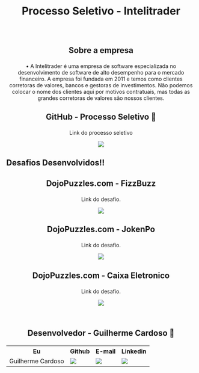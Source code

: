 # <p align="center"> Processo Seletivo - Intelitrader </p>
&nbsp;

## <p align="center">Sobre a empresa </p>
<p align="center">•	A Intelitrader é uma empresa de software especializada no desenvolvimento de software de alto desempenho para o mercado financeiro. A empresa foi fundada em 2011 e temos como clientes corretoras de valores, bancos e gestoras de investimentos. Não podemos colocar o nome dos clientes aqui por motivos contratuais, mas todas as grandes corretoras de valores são nossos clientes.</p>


## <p align="center">GitHub - Processo Seletivo 📝</p>
<p align="center">Link do processo seletivo</p>
<p align="center"><a href="https://github.com/Cardoso-Diniz/quero-ser"> <img src="https://img.shields.io/badge/Notion-000000?style=for-the-badge&logo=notion&logoColor=white" /> </a></p>

## Desafios Desenvolvidos!!
## <p align="center"> DojoPuzzles.com - FizzBuzz</p>
<p align="center">Link do desafio.</p>
<p align="center"><a href="https://dojopuzzles.com/problems/fizzbuzz/"> <img src="https://img.shields.io/badge/C%23-239120?style=for-the-badge&logo=c-sharp&logoColor=white" /> </a></p>

## <p align="center"> DojoPuzzles.com - JokenPo</p>
<p align="center">Link do desafio.</p>
<p align="center"><a href="https://dojopuzzles.com/problems/jokenpo/"> <img src="https://img.shields.io/badge/C%23-239120?style=for-the-badge&logo=c-sharp&logoColor=white" /> </a></p>

## <p align="center"> DojoPuzzles.com - Caixa Eletronico</p>
<p align="center">Link do desafio.</p>
<p align="center"><a href="https://dojopuzzles.com/problems/caixa-eletronico/"> <img src="https://img.shields.io/badge/C%23-239120?style=for-the-badge&logo=c-sharp&logoColor=white" /> </a></p>



&nbsp;
&nbsp;


## <p align="center">Desenvolvedor - Guilherme Cardoso 👦</p>
<table align="center">
  <tr>
    <th>Eu</th>
    <th>Github</th>
    <th>E-mail</th>
    <th>Linkedin</th>
  </tr>
  <tr>
    <td>Guilherme Cardoso</td>
    <td> <a href="https://github.com/Cardoso-Diniz"> <img src="https://img.shields.io/badge/GitHub-100000?style=for-the-badge&logo=github&logoColor=white" /> </a> </td>
    <td><a href="mailto:guicardosodiniz123@gmail.com"> <img src="https://img.shields.io/badge/Gmail-D14836?style=for-the-badge&logo=gmail&logoColor=white" /> </a></td>
    <td><a href="https://www.linkedin.com/in/guilherme-cardoso-diniz-42463323b/"> <img src="https://img.shields.io/badge/LinkedIn-0077B5?style=for-the-badge&logo=linkedin&logoColor=white" /> </a></td>
  </tr>
  </tr>
</table>